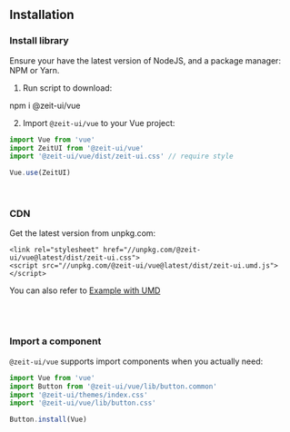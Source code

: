 ## Installation

### Install library

Ensure your have the latest version of <zi-link pure href="https://nodejs.org/en/download/">NodeJS</zi-link>,
and a package manager: <zi-link pure href="https://www.npmjs.com/">NPM</zi-link> or <zi-link pure href="https://yarnpkg.com/">Yarn</zi-link>.

1. Run script to download:

<zi-code bash>npm i @zeit-ui/vue</zi-code>

2. Import `@zeit-ui/vue` to your Vue project:

```js
import Vue from 'vue'
import ZeitUI from '@zeit-ui/vue'
import '@zeit-ui/vue/dist/zeit-ui.css' // require style

Vue.use(ZeitUI)
```

<br>

### CDN

Get the latest version from unpkg.com:

```
<link rel="stylesheet" href="//unpkg.com/@zeit-ui/vue@latest/dist/zeit-ui.css">
<script src="//unpkg.com/@zeit-ui/vue@latest/dist/zeit-ui.umd.js"></script>
```

You can also refer to [Example with UMD](https://github.com/zeit-ui/vue/blob/master/examples/umd/index.html)

<br>
<br>

### Import a component

`@zeit-ui/vue` supports import components when you actually need:

```js
import Vue from 'vue'
import Button from '@zeit-ui/vue/lib/button.common'
import '@zeit-ui/themes/index.css'
import '@zeit-ui/vue/lib/button.css'

Button.install(Vue)
```
